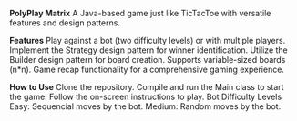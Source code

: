 **PolyPlay Matrix**
A Java-based game just like TicTacToe with versatile features and design patterns.

**Features**
Play against a bot (two difficulty levels) or with multiple players.
Implement the Strategy design pattern for winner identification.
Utilize the Builder design pattern for board creation.
Supports variable-sized boards (n*n).
Game recap functionality for a comprehensive gaming experience.

**How to Use**
Clone the repository.
Compile and run the Main class to start the game.
Follow the on-screen instructions to play.
Bot Difficulty Levels
Easy: Sequencial moves by the bot.
Medium: Random moves by the bot.
